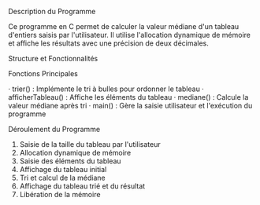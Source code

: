 Description du Programme

Ce programme en C permet de calculer la valeur médiane d'un tableau d'entiers saisis par l'utilisateur. Il utilise l'allocation dynamique de mémoire et affiche les résultats avec une précision de deux décimales.

Structure et Fonctionnalités

Fonctions Principales

· trier() : Implémente le tri à bulles pour ordonner le tableau
· afficherTableau() : Affiche les éléments du tableau
· mediane() : Calcule la valeur médiane après tri
· main() : Gère la saisie utilisateur et l'exécution du programme

Déroulement du Programme

1. Saisie de la taille du tableau par l'utilisateur
2. Allocation dynamique de mémoire
3. Saisie des éléments du tableau
4. Affichage du tableau initial
5. Tri et calcul de la médiane
6. Affichage du tableau trié et du résultat
7. Libération de la mémoire

